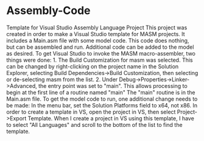 # Assembly-Code
Template for Visual Studio Assembly Language Project
This project was created in order to make a Visual Studio template for MASM projects.
It includes a Main.asm file with some model code. This code does nothing, but can be assembled and run.
Additional code can be added to the model as desired.
To get Visual Studio to invoke the MASM macro-assembler, two things were done:
	1. The Build Customization for masm was selected. This can be changed by right-clicking on the project name in the Solution Explorer, selecting Build Dependencies->Build Customization, then selecting or de-selecting masm from the list.
	2. Under Debug->Properties->Linker->Advanced, the entry point was set to "main". This allows processing to begin at the first line of a routine named "main" The "main" routine is in the Main.asm file.
To get the model code to run, one additional change needs to be made:
In the menu bar, set the Solution Platforms field to x64, not x86.
In order to create a template in VS, open the project in VS, then select Project->Export Template.
When I create a project in VS using this template, I have to select "All Languages" and scroll to the bottom of the list to find the template.
